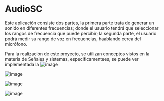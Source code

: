 # AudioSC
Este aplicación consiste dos partes, la primera parte trata de generar un sonido en diferentes frecuencias; donde el usuario tendrá que seleccionar los rangos de frecuencia 
que puede percibir; la segunda parte, el usuario podrá medir su rango de voz en frecuencias, haablando cerca del micrófono.

Para la realización de este proyecto, se utilizan conceptos vistos en la materia de Señales y sistemas, especificamentees, se puede ver implementada la
![image](https://user-images.githubusercontent.com/21089847/122646393-8193cc80-d0e4-11eb-9629-36dac2af889f.png)

![image](https://user-images.githubusercontent.com/21089847/122646503-14346b80-d0e5-11eb-8c7a-ebd7c1b479fb.png)

![image](https://user-images.githubusercontent.com/21089847/122646510-22828780-d0e5-11eb-9257-c72611a29448.png)

![image](https://user-images.githubusercontent.com/21089847/122646527-3332fd80-d0e5-11eb-84a8-f83c39831796.png)



